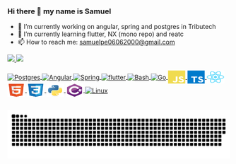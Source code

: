 ### Hi there 👋 my name is Samuel

- 🔭 I’m currently working on angular, spring and postgres in Tributech
- 🌱 I’m currently learning flutter, NX (mono repo) and reatc
- 📫 How to reach me: samuelpe06062000@gmail.com

<div > 
  <a href="https://github.com/PuraFome">
  
  <picture>
     <source media="(prefers-color-scheme: dark)" srcset="https://github-readme-stats.vercel.app/api?username=PuraFome&show_icons=true&theme=radical">
     <source media="(prefers-color-scheme: light)" srcset="https://github-readme-stats.vercel.app/api?username=PuraFome&show_icons=true">
    <img heigth="180em" src="https://github-readme-stats.vercel.app/api?username=PuraFome&show_icons=true&theme=radical">
  </picture>

  <picture>
   <source media="(prefers-color-scheme: dark)" srcset="https://github-readme-stats.vercel.app/api/top-langs/?username=PuraFome&theme=radical&layout=compact">
   <source media="(prefers-color-scheme: light)" srcset="https://github-readme-stats.vercel.app/api/top-langs/?username=PuraFome&layout=compact">
    <img heigth="100%" src="https://github-readme-stats.vercel.app/api/top-langs/?username=PuraFome&theme=radical&layout=compact">
  </picture>
</div>

<div style="display: inline_block"><br>
  <img align="center" alt="Postgres" height="30" width="40" src="https://cdn.jsdelivr.net/gh/devicons/devicon/icons/postgresql/postgresql-original-wordmark.svg">
  <img align="center" alt="Angular" height="30" width="40" src="https://cdn.jsdelivr.net/gh/devicons/devicon/icons/angularjs/angularjs-original.svg">
  <img align="center" alt="Spring" height="30" width="40" src="https://cdn.jsdelivr.net/gh/devicons/devicon/icons/spring/spring-original.svg">
  <img align="center" alt="flutter" height="30" width="40" src="https://cdn.jsdelivr.net/gh/devicons/devicon/icons/flutter/flutter-original.svg">
  <img align="center" alt="Bash" height="30" width="40" src="https://cdn.jsdelivr.net/gh/devicons/devicon/icons/bash/bash-original.svg">
  <img align="center" alt="Go" height="30" width="40" src="https://cdn.jsdelivr.net/gh/devicons/devicon/icons/go/go-original-wordmark.svg">
  <img align="center" alt="Js" height="30" width="40" src="https://raw.githubusercontent.com/devicons/devicon/master/icons/javascript/javascript-plain.svg">
  <img align="center" alt="Ts" height="30" width="40" src="https://raw.githubusercontent.com/devicons/devicon/master/icons/typescript/typescript-plain.svg">
  <img align="center" alt="React" height="30" width="40" src="https://raw.githubusercontent.com/devicons/devicon/master/icons/react/react-original.svg">
  <img align="center" alt="HTML" height="30" width="40" src="https://raw.githubusercontent.com/devicons/devicon/master/icons/html5/html5-original.svg">
  <img align="center" alt="CSS" height="30" width="40" src="https://raw.githubusercontent.com/devicons/devicon/master/icons/css3/css3-original.svg">
  <img align="center" alt="Python" height="30" width="40" src="https://raw.githubusercontent.com/devicons/devicon/master/icons/python/python-original.svg">
  <img align="center" alt="Csharp" height="30" width="40" src="https://raw.githubusercontent.com/devicons/devicon/master/icons/csharp/csharp-original.svg">
  <img align="center" alt="Linux" height="30" width="40" src="https://cdn.jsdelivr.net/gh/devicons/devicon/icons/linux/linux-original.svg">

##

<picture>
  <source media="(prefers-color-scheme: dark)" srcset="https://raw.githubusercontent.com/PuraFome/PuraFome/output/github-snake-dark.svg" />
  <source media="(prefers-color-scheme: light)" srcset="https://raw.githubusercontent.com/PuraFome/PuraFome/output/github-snake.svg" />
  <img alt="github-snake" src="https://raw.githubusercontent.com/PuraFome/PuraFome/output/github-snake.svg" />
</picture>